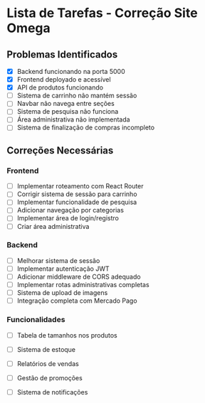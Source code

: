 # Lista de Tarefas - Correção Site Omega

## Problemas Identificados
- [x] Backend funcionando na porta 5000
- [x] Frontend deployado e acessível
- [x] API de produtos funcionando
- [ ] Sistema de carrinho não mantém sessão
- [ ] Navbar não navega entre seções
- [ ] Sistema de pesquisa não funciona
- [ ] Área administrativa não implementada
- [ ] Sistema de finalização de compras incompleto

## Correções Necessárias

### Frontend
- [ ] Implementar roteamento com React Router
- [ ] Corrigir sistema de sessão para carrinho
- [ ] Implementar funcionalidade de pesquisa
- [ ] Adicionar navegação por categorias
- [ ] Implementar área de login/registro
- [ ] Criar área administrativa

### Backend
- [ ] Melhorar sistema de sessão
- [ ] Implementar autenticação JWT
- [ ] Adicionar middleware de CORS adequado
- [ ] Implementar rotas administrativas completas
- [ ] Sistema de upload de imagens
- [ ] Integração completa com Mercado Pago

### Funcionalidades
- [ ] Tabela de tamanhos nos produtos
- [ ] Sistema de estoque
- [ ] Relatórios de vendas
- [ ] Gestão de promoções
- [ ] Sistema de notificações

